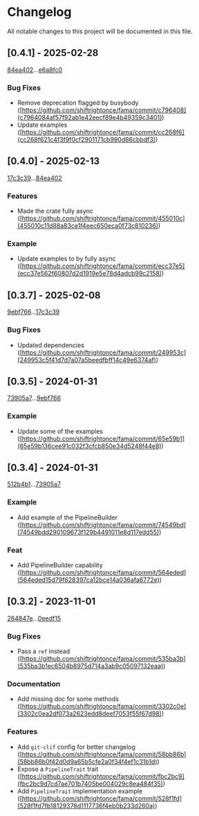 # Changelog

All notable changes to this project will be documented in this file.

## [0.4.1] - 2025-02-28

[84ea402](84ea40241feb8c355fb5b4b771869b735badda94)...[e6a8fc0](e6a8fc0e351ee141adab7f5f012b6b9c69f5b8b4)

### Bug Fixes

- Remove deprecation flagged by busybody ([https://github.com/shiftrightonce/fama/commit/c796408](c7964084af57f92ab1e42eecf89e4b49359c3401))
- Update examples ([https://github.com/shiftrightonce/fama/commit/cc268f6](cc268f621c4f3f9f0cf2901171cb990d86cbbdf3))

## [0.4.0] - 2025-02-13

[17c3c39](17c3c399a3e17ea23cc30a4c502b3b0369296575)...[84ea402](84ea40241feb8c355fb5b4b771869b735badda94)

### Features

- Made the crate fully async ([https://github.com/shiftrightonce/fama/commit/455010c](455010c11d88a83ce1f4eec650eca0f73c810236))

### Example

- Update examples to by fully async ([https://github.com/shiftrightonce/fama/commit/ecc37e5](ecc37e562f60807d2d1919e5e78d4adcb99c2158))

## [0.3.7] - 2025-02-08

[9ebf766](9ebf766a5ec9176fd96d6418ba7072114484934f)...[17c3c39](17c3c399a3e17ea23cc30a4c502b3b0369296575)

### Bug Fixes

- Updated dependencies ([https://github.com/shiftrightonce/fama/commit/249953c](249953c5f41d7d7a07a5beedfbff14c49e6374af))

## [0.3.5] - 2024-01-31

[73905a7](73905a7519c1f55d0b618037bc60e213234e01b5)...[9ebf766](9ebf766a5ec9176fd96d6418ba7072114484934f)

### Example

- Update some of the examples ([https://github.com/shiftrightonce/fama/commit/65e59b1](65e59b136cee91c032f3cfcb850e34d5248f44e8))

## [0.3.4] - 2024-01-31

[512b4b1](512b4b164979d7634eb43729a132c49844214367)...[73905a7](73905a7519c1f55d0b618037bc60e213234e01b5)

### Example

- Add example of the PipelineBuilder ([https://github.com/shiftrightonce/fama/commit/74549bd](74549bdd290109673f129b4491011e8d117edd55))

### Feat

- Add PipelineBuilder capability ([https://github.com/shiftrightonce/fama/commit/564eded](564eded15d79f628397ca12bce14a036afa6772e))

## [0.3.2] - 2023-11-01

[264847e](264847e2a93dcc2c32db7f7c16cb3209c53a9172)...[0eedf15](0eedf15acbd7da0f27a612efdf6d6b97ec751349)

### Bug Fixes

- Pass a `ref` instead ([https://github.com/shiftrightonce/fama/commit/535ba3b](535ba3b1ec6504b8975d714a3ab9c05097132eaa))

### Documentation

- Add missing doc for some methods ([https://github.com/shiftrightonce/fama/commit/3302c0e](3302c0ea2df073a2623edd8deef7053f55f67d98))

### Features

- Add `git-clif` config for better changelog ([https://github.com/shiftrightonce/fama/commit/58bb86b](58bb86b0f42d0d9a65b5cfe2a0f34f4ef1c31b1d))
- Expose a `PipelineTrait` trait ([https://github.com/shiftrightonce/fama/commit/fbc2bc9](fbc2bc9d7cd7ae701b7405be004029c8ea484f35))
- Add `PipelineTrait` implementation example ([https://github.com/shiftrightonce/fama/commit/528f1fd](528f1fd7fb18129378d1117736f4eb0b233d260a))

<!-- generated by git-cliff -->

